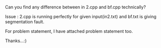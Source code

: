 
Can you find any difference between in 2.cpp and bf.cpp technically?

Issue :  2.cpp is running perfectly for given input(in2.txt) and bf.txt is giving segmentation fault.

For problem statement, I have attached problem statement too.

Thanks...:)
